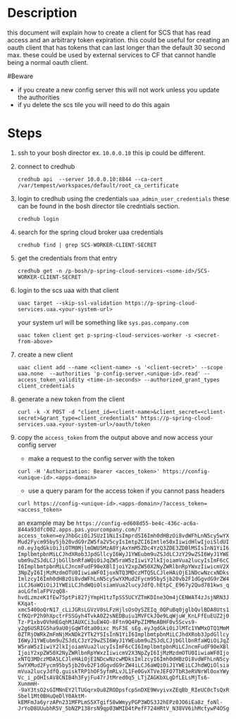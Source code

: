 # Description

this document will explain how to create a client for SCS that has read access and an arbitrary token expiration. this could be useful for creating an oauth client that has tokens that can last longer than the default 30 second max. these could be used  by external services to CF that cannot handle being a normal oauth client.

#Beware

* if you create a new config server this will not work unless you update the authorities
* if yu delete the scs tile you will need to do this again

# Steps

1. ssh to your bosh director ex. `10.0.0.10` this ip could be different.


2. connect to credhub
   
    `credhub api  --server 10.0.0.10:8844 --ca-cert /var/tempest/workspaces/default/root_ca_certificate`

3. login to credhub using the credentials `uaa_admin_user_credentials` these can be found in the bosh director tile credntials section.

    `credhub login`

4. search for the spring cloud broker uaa credentials

    `credhub find | grep SCS-WORKER-CLIENT-SECRET`

5. get the credentials from that entry

    `credhub get -n /p-bosh/p-spring-cloud-services-<some-id>/SCS-WORKER-CLIENT-SECRET`

6. login to the scs uaa with that client

    `uaac target --skip-ssl-validation https://p-spring-cloud-services.uaa.<your-system-url>`

    your system url will be something like `sys.pas.company.com`

    `uaac token client get p-spring-cloud-services-worker -s <secret-from-above>`

7. create a new client 

    `uaac client add --name <client-name> -s '<client-secret>' --scope uaa.none  --authorities 'p-config-server.<unique-id>.read' --access_token_validity <time-in-seconds> --authorized_grant_types client_credentials`

8. generate a new token from the client 

    `curl -k -X POST -d "client_id=<client-name>&client_secret=<client-secret>&grant_type=client_credentials" https://p-spring-cloud-services.uaa.<your-system-url>/oauth/token`

9. copy the `access_token` from the output above and now access your config server

    * make a request to the config server with the token 

     `curl -H 'Authorization: Bearer <acces_token>' https://config-<unique-id>.<apps-domain>`

    * use a query param for the access token if you cannot pass headers
  
    `curl https://config-<unique-id>.<apps-domain>/?access_token=<access_token>`

    an example may be
    `https://config-ed608d55-be4c-436c-ac6a-844a93dfc002.apps.pas.yourcompany.com/?access_token=eyJhbGciOiJSUzI1NiIsImprdSI6Imh0dHBzOi8vdWFhLnN5cy5wYXMud2Fycm95by5jb20vdG9rZW5fa2V5cyIsImtpZCI6ImtleS0xIiwidHlwIjoiSldUIn0.eyJqdGkiOiJiOTM0MjlmOWU5MzA0YjAxYmM5ZDc4YzQ3ZDE3ZDBlMSIsInN1YiI6ImplbmtpbnMiLCJhdXRob3JpdGllcyI6WyJ1YWEubm9uZSJdLCJzY29wZSI6WyJ1YWEubm9uZSJdLCJjbGllbnRfaWQiOiJqZW5raW5zIiwiY2lkIjoiamVua2lucyIsImF6cCI6ImplbmtpbnMiLCJncmFudF90eXBlIjoiY2xpZW50X2NyZWRlbnRpYWxzIiwicmV2X3NpZyI6IjMzMzdmOTU0IiwiaWF0IjoxNTQ3MDczMTQ5LCJleHAiOjE1NDcwNzcxNDksImlzcyI6Imh0dHBzOi8vdWFhLnN5cy5wYXMud2Fycm95by5jb20vb2F1dGgvdG9rZW4iLCJ6aWQiOiJ1YWEiLCJhdWQiOlsiamVua2lucyJdfQ.hEtpC_E967y2Qud781kws_qaoLGfmlaFPVzqQ8-hvdLzmzeK1fEw75ptPi827jYmpH1tzTpSS5UCYZTmKDIne3Om4jCENWAT4zJsjNRN3JKXqat-xmc540OoQrN17_cLiJGRsLGVzV0sLFzHjlsOsOySZEIq_0QPuBq0jglbQvlBDA8Uts1CfKQrP2h9hXpctrFSSGyh4TvkA0Z2sNEDBuiu1MVFCkJOe9LqWjuW_KnLFfEuEUZ2j0Tz-P1xbvOVhHEGqhMJAUXCi3uEW4O-8Ftn9Q4PpZIMMeABHF0v5Scvs9-y2g6USRIG5ha9aU0jGqWTdta00ixc_MsF3E_sEg.eyJqdGkiOiJlMTc1YWMxOTQ1MmM0ZTRjOWRkZmFmNjMxNDk2YTk2YSIsInN1YiI6ImplbmtpbnMiLCJhdXRob3JpdGllcyI6WyJ1YWEubm9uZSJdLCJzY29wZSI6WyJ1YWEubm9uZSJdLCJjbGllbnRfaWQiOiJqZW5raW5zIiwiY2lkIjoiamVua2lucyIsImF6cCI6ImplbmtpbnMiLCJncmFudF90eXBlIjoiY2xpZW50X2NyZWRlbnRpYWxzIiwicmV2X3NpZyI6IjMzMzdmOTU0IiwiaWF0IjoxNTQ3MDczMDA5LCJleHAiOjE1NDcwNzcwMDksImlzcyI6Imh0dHBzOi8vdWFhLnN5cy5wYXMud2Fycm95by5jb20vb2F1dGgvdG9rZW4iLCJ6aWQiOiJ1YWEiLCJhdWQiOlsiamVua2lucyJdfQ.guiskTRP1hOF5yfmRLvJL1Fe0GvXTVeJEFO7TbR3eRVNrWlOoxYWyVc_i_pOHIsAV8CNIB4h3FyjFu47rJtMred0q5_LTjZAGKbXLgDfLELsMjTs6-XunmmH--9aY3tsO2sGIMNnEY2lTUGqrxOu8ZRODpsfcpSnDXE9WvyivxZEqBb_RIeUC0cTsQxRSbel1Mt0BHuQeDlY0AktM-kEMFmJa6yrzAPn231MFPLmS5XTgif58wWmyyPGP3WDS3J2hEPz0JO6iEa8z_foNl-JrYoD8UUubhR5V_5bNZP138rsN9qp03WMID4tPefF724HRtV_N38VV6ihMctywP4OSg`